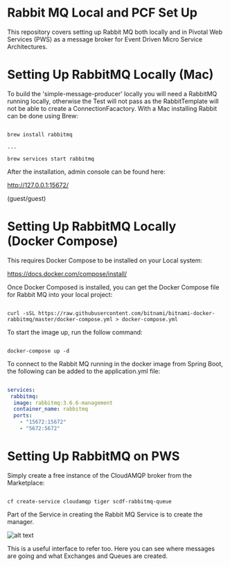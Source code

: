 # Rabbit MQ Local and PCF Set Up

This repository covers setting up Rabbit MQ both locally and in Pivotal Web Services (PWS) as a message broker for Event Driven Micro Service Architectures.

# Setting Up RabbitMQ Locally (Mac)

To build the 'simple-message-producer' locally you will need a RabbitMQ running locally, otherwise the Test will not pass as the RabbitTemplate will not be able to create a ConnectionFacactory. With a Mac installing Rabbit can be done using Brew:

```shell

brew install rabbitmq

...

brew services start rabbitmq

```
After the installation, admin console can be found here:

http://127.0.0.1:15672/

(guest/guest)

# Setting Up RabbitMQ Locally (Docker Compose)

This requires Docker Compose to be installed on your Local system:

https://docs.docker.com/compose/install/

Once Docker Composed is installed, you can get the Docker Compose file for Rabbit MQ into your local project:

```shell

curl -sSL https://raw.githubusercontent.com/bitnami/bitnami-docker-rabbitmq/master/docker-compose.yml > docker-compose.yml

```
To start the image up, run the follow command:

```shell

docker-compose up -d

```
To connect to the Rabbit MQ running in the docker image from Spring Boot, the following can be added to the application.yml file:

```yml

services:
 rabbitmq:
  image: rabbitmq:3.6.6-management
  container_name: rabbitmq
  ports:
    - "15672:15672"
    - "5672:5672"

```

# Setting Up RabbitMQ on PWS

Simply create a free instance of the CloudAMQP broker from the Marketplace:

```shell

cf create-service cloudamqp tiger scdf-rabbitmq-queue

```

Part of the Service in creating the Rabbit MQ Service is to create the manager.

![alt text](images/rabbit-manager-view.png "Rabbit Manager")

This is a useful interface to refer too. Here you can see where messages are going and what Exchanges and Queues are created.


